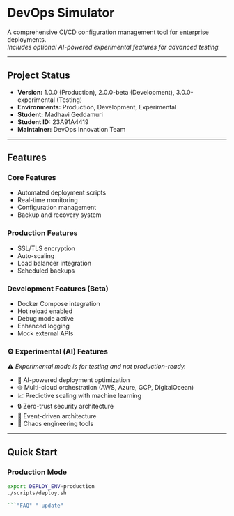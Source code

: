 # **DevOps Simulator**

A comprehensive CI/CD configuration management tool for enterprise deployments.  
*Includes optional AI-powered experimental features for advanced testing.*

---

## **Project Status**
- **Version:** 1.0.0 (Production), 2.0.0-beta (Development), 3.0.0-experimental (Testing)
- **Environments:** Production, Development, Experimental
- **Student:** Madhavi Geddamuri
- **Student ID:** 23A91A4419
- **Maintainer:** DevOps Innovation Team

---

## **Features**

### **Core Features**
- Automated deployment scripts  
- Real-time monitoring  
- Configuration management  
- Backup and recovery system  

### **Production Features**
- SSL/TLS encryption  
- Auto-scaling  
- Load balancer integration  
- Scheduled backups  

### **Development Features (Beta)**
- Docker Compose integration  
- Hot reload enabled  
- Debug mode active  
- Enhanced logging  
- Mock external APIs  

### ⚙️ **Experimental (AI) Features**
⚠️ *Experimental mode is for testing and not production-ready.*

- 🤖 AI-powered deployment optimization  
- 🌐 Multi-cloud orchestration (AWS, Azure, GCP, DigitalOcean)  
- 📈 Predictive scaling with machine learning  
- 🔒 Zero-trust security architecture  
- 🌊 Event-driven architecture  
- 🎯 Chaos engineering tools  

---

## **Quick Start**


### **Production Mode**
```bash
export DEPLOY_ENV=production
./scripts/deploy.sh

```"FAQ" " update"